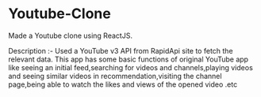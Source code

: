 # Youtube-Clone
Made a Youtube clone using ReactJS. 

Description :-
Used a YouTube v3 API from RapidApi site to fetch the relevant data. 
This app has some basic functions of original YouTube app like seeing an initial feed,searching for videos and channels,playing videos and seeing similar videos in recommendation,visiting the channel page,being able to watch the likes and views of the opened video .etc
